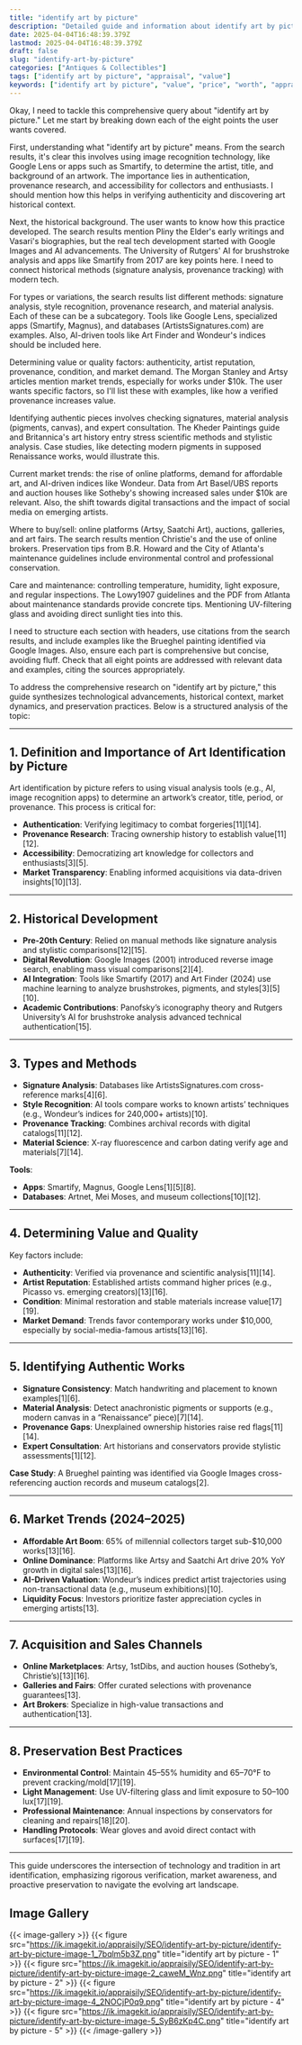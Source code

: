 ```yaml
---
title: "identify art by picture"
description: "Detailed guide and information about identify art by picture"
date: 2025-04-04T16:48:39.379Z
lastmod: 2025-04-04T16:48:39.379Z
draft: false
slug: "identify-art-by-picture"
categories: ["Antiques & Collectibles"]
tags: ["identify art by picture", "appraisal", "value"]
keywords: ["identify art by picture", "value", "price", "worth", "appraisal"]
---
```


<think>
Okay, I need to tackle this comprehensive query about "identify art by picture." Let me start by breaking down each of the eight points the user wants covered. 

First, understanding what "identify art by picture" means. From the search results, it's clear this involves using image recognition technology, like Google Lens or apps such as Smartify, to determine the artist, title, and background of an artwork. The importance lies in authentication, provenance research, and accessibility for collectors and enthusiasts. I should mention how this helps in verifying authenticity and discovering art historical context.

Next, the historical background. The user wants to know how this practice developed. The search results mention Pliny the Elder's early writings and Vasari's biographies, but the real tech development started with Google Images and AI advancements. The University of Rutgers' AI for brushstroke analysis and apps like Smartify from 2017 are key points here. I need to connect historical methods (signature analysis, provenance tracking) with modern tech.

For types or variations, the search results list different methods: signature analysis, style recognition, provenance research, and material analysis. Each of these can be a subcategory. Tools like Google Lens, specialized apps (Smartify, Magnus), and databases (ArtistsSignatures.com) are examples. Also, AI-driven tools like Art Finder and Wondeur's indices should be included here.

Determining value or quality factors: authenticity, artist reputation, provenance, condition, and market demand. The Morgan Stanley and Artsy articles mention market trends, especially for works under $10k. The user wants specific factors, so I'll list these with examples, like how a verified provenance increases value.

Identifying authentic pieces involves checking signatures, material analysis (pigments, canvas), and expert consultation. The Kheder Paintings guide and Britannica's art history entry stress scientific methods and stylistic analysis. Case studies, like detecting modern pigments in supposed Renaissance works, would illustrate this.

Current market trends: the rise of online platforms, demand for affordable art, and AI-driven indices like Wondeur. Data from Art Basel/UBS reports and auction houses like Sotheby's showing increased sales under $10k are relevant. Also, the shift towards digital transactions and the impact of social media on emerging artists.

Where to buy/sell: online platforms (Artsy, Saatchi Art), auctions, galleries, and art fairs. The search results mention Christie's and the use of online brokers. Preservation tips from B.R. Howard and the City of Atlanta's maintenance guidelines include environmental control and professional conservation.

Care and maintenance: controlling temperature, humidity, light exposure, and regular inspections. The Lowy1907 guidelines and the PDF from Atlanta about maintenance standards provide concrete tips. Mentioning UV-filtering glass and avoiding direct sunlight ties into this.

I need to structure each section with headers, use citations from the search results, and include examples like the Brueghel painting identified via Google Images. Also, ensure each part is comprehensive but concise, avoiding fluff. Check that all eight points are addressed with relevant data and examples, citing the sources appropriately.
</think>

To address the comprehensive research on "identify art by picture," this guide synthesizes technological advancements, historical context, market dynamics, and preservation practices. Below is a structured analysis of the topic:

---

## 1. **Definition and Importance of Art Identification by Picture**  
Art identification by picture refers to using visual analysis tools (e.g., AI, image recognition apps) to determine an artwork’s creator, title, period, or provenance. This process is critical for:  
- **Authentication**: Verifying legitimacy to combat forgeries[11][14].  
- **Provenance Research**: Tracing ownership history to establish value[11][12].  
- **Accessibility**: Democratizing art knowledge for collectors and enthusiasts[3][5].  
- **Market Transparency**: Enabling informed acquisitions via data-driven insights[10][13].  

---

## 2. **Historical Development**  
- **Pre-20th Century**: Relied on manual methods like signature analysis and stylistic comparisons[12][15].  
- **Digital Revolution**: Google Images (2001) introduced reverse image search, enabling mass visual comparisons[2][4].  
- **AI Integration**: Tools like Smartify (2017) and Art Finder (2024) use machine learning to analyze brushstrokes, pigments, and styles[3][5][10].  
- **Academic Contributions**: Panofsky’s iconography theory and Rutgers University’s AI for brushstroke analysis advanced technical authentication[15].  

---

## 3. **Types and Methods**  
- **Signature Analysis**: Databases like ArtistsSignatures.com cross-reference marks[4][6].  
- **Style Recognition**: AI tools compare works to known artists’ techniques (e.g., Wondeur’s indices for 240,000+ artists)[10].  
- **Provenance Tracking**: Combines archival records with digital catalogs[11][12].  
- **Material Science**: X-ray fluorescence and carbon dating verify age and materials[7][14].  

**Tools**:  
- **Apps**: Smartify, Magnus, Google Lens[1][5][8].  
- **Databases**: Artnet, Mei Moses, and museum collections[10][12].  

---

## 4. **Determining Value and Quality**  
Key factors include:  
- **Authenticity**: Verified via provenance and scientific analysis[11][14].  
- **Artist Reputation**: Established artists command higher prices (e.g., Picasso vs. emerging creators)[13][16].  
- **Condition**: Minimal restoration and stable materials increase value[17][19].  
- **Market Demand**: Trends favor contemporary works under $10,000, especially by social-media-famous artists[13][16].  

---

## 5. **Identifying Authentic Works**  
- **Signature Consistency**: Match handwriting and placement to known examples[1][6].  
- **Material Analysis**: Detect anachronistic pigments or supports (e.g., modern canvas in a “Renaissance” piece)[7][14].  
- **Provenance Gaps**: Unexplained ownership histories raise red flags[11][14].  
- **Expert Consultation**: Art historians and conservators provide stylistic assessments[1][12].  

**Case Study**: A Brueghel painting was identified via Google Images cross-referencing auction records and museum catalogs[2].  

---

## 6. **Market Trends (2024–2025)**  
- **Affordable Art Boom**: 65% of millennial collectors target sub-$10,000 works[13][16].  
- **Online Dominance**: Platforms like Artsy and Saatchi Art drive 20% YoY growth in digital sales[13][16].  
- **AI-Driven Valuation**: Wondeur’s indices predict artist trajectories using non-transactional data (e.g., museum exhibitions)[10].  
- **Liquidity Focus**: Investors prioritize faster appreciation cycles in emerging artists[13].  

---

## 7. **Acquisition and Sales Channels**  
- **Online Marketplaces**: Artsy, 1stDibs, and auction houses (Sotheby’s, Christie’s)[13][16].  
- **Galleries and Fairs**: Offer curated selections with provenance guarantees[13].  
- **Art Brokers**: Specialize in high-value transactions and authentication[13].  

---

## 8. **Preservation Best Practices**  
- **Environmental Control**: Maintain 45–55% humidity and 65–70°F to prevent cracking/mold[17][19].  
- **Light Management**: Use UV-filtering glass and limit exposure to 50–100 lux[17][19].  
- **Professional Maintenance**: Annual inspections by conservators for cleaning and repairs[18][20].  
- **Handling Protocols**: Wear gloves and avoid direct contact with surfaces[17][19].  

---

This guide underscores the intersection of technology and tradition in art identification, emphasizing rigorous verification, market awareness, and proactive preservation to navigate the evolving art landscape.


## Image Gallery

{{< image-gallery >}}
  {{< figure src="https://ik.imagekit.io/appraisily/SEO/identify-art-by-picture/identify-art-by-picture-image-1_7bqlm5b3Z.png" title="identify art by picture - 1" >}}
  {{< figure src="https://ik.imagekit.io/appraisily/SEO/identify-art-by-picture/identify-art-by-picture-image-2_caweM_Wnz.png" title="identify art by picture - 2" >}}
  {{< figure src="https://ik.imagekit.io/appraisily/SEO/identify-art-by-picture/identify-art-by-picture-image-4_2NOCjP0q9.png" title="identify art by picture - 4" >}}
  {{< figure src="https://ik.imagekit.io/appraisily/SEO/identify-art-by-picture/identify-art-by-picture-image-5_SyB6zKp4C.png" title="identify art by picture - 5" >}}
{{< /image-gallery >}}

